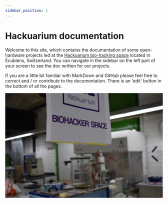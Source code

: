 ```yaml
---
sidebar_position: 1
---
```


# Hackuarium documentation

Welcome to this site, which contains the documentation of some open-hardware projects led at the [Hackuarium bio-hacking space](https://www.hackuarium.ch) located in Écublens, Switzerland. You can navigate in the sidebar on the left part of your screen to see the doc written for our projects.

If you are a little bit familiar with MarkDown and GitHub please feel free to correct and / or contribute to the documentation. There is an 'edit' button in the bottom of all the pages.

![intro-pic.JPG](intro-pic.JPG)
